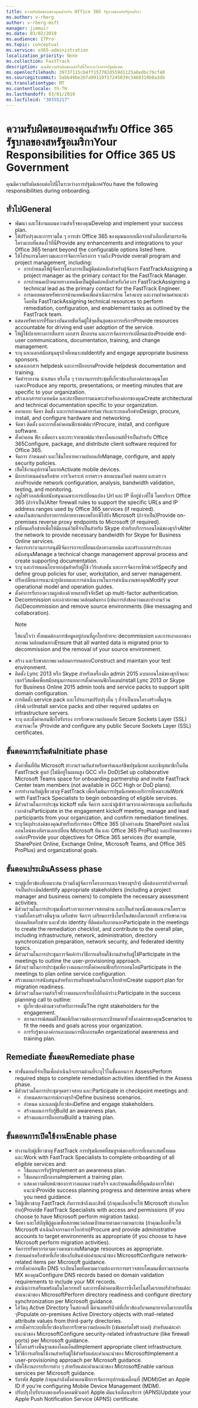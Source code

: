 ```yaml
---
title: ความรับผิดชอบของคุณสำหรับ Office 365 รัฐบาลของสหรัฐอเมริกา
ms.author: v-rberg
author: v-rberg-msft
manager: jimmuir
ms.date: 03/02/2019
ms.audience: ITPro
ms.topic: conceptual
ms.service: o365-administration
localization_priority: None
ms.collection: FastTrack
description: คุณมีความรับผิดชอบต่อไปนี้ในระหว่างการปฐมนิเทศ
ms.openlocfilehash: 39737115cb4ff157782d559d1125a8edbc76cf40
ms.sourcegitcommit: 5abb49be2bfa99110f17245839c3468318b8a3db
ms.translationtype: MT
ms.contentlocale: th-TH
ms.lasthandoff: 03/01/2019
ms.locfileid: "30355217"
---
```

# <a name="your-responsibilities-for-office-365-us-government"></a><span data-ttu-id="05894-103">ความรับผิดชอบของคุณสำหรับ Office 365 รัฐบาลของสหรัฐอเมริกา</span><span class="sxs-lookup"><span data-stu-id="05894-103">Your Responsibilities for Office 365 US Government</span></span>

<span data-ttu-id="05894-104">คุณมีความรับผิดชอบต่อไปนี้ในระหว่างการปฐมนิเทศ</span><span class="sxs-lookup"><span data-stu-id="05894-104">You have the following responsibilities during onboarding.</span></span>
  
## <a name="general"></a><span data-ttu-id="05894-105">ทั่วไป</span><span class="sxs-lookup"><span data-stu-id="05894-105">General</span></span>

- <span data-ttu-id="05894-106">พัฒนา และใช้งานแผนความสำเร็จของคุณ</span><span class="sxs-lookup"><span data-stu-id="05894-106">Develop and implement your success plan.</span></span>   
- <span data-ttu-id="05894-107">ให้ปรับปรุงและการรวมใด ๆ การเช่า Office 365 ของคุณนอกเหนือจากตัวเลือกที่สามารถจัดโครงแบบที่แสดงไว้ที่นี่</span><span class="sxs-lookup"><span data-stu-id="05894-107">Provide any enhancements and integrations to your Office 365 tenant beyond the configurable options listed here.</span></span>    
- <span data-ttu-id="05894-108">ให้โปรแกรมโดยรวมและการจัดการโครงการ รวมถึง:</span><span class="sxs-lookup"><span data-stu-id="05894-108">Provide overall program and project management, including:</span></span>     
  - <span data-ttu-id="05894-109">การกำหนดให้ผู้จัดการโครงการเป็นผู้ติดต่อหลักสำหรับผู้จัดการ FastTrack</span><span class="sxs-lookup"><span data-stu-id="05894-109">Assigning a project manager as the primary contact for the FastTrack Manager.</span></span>   
  - <span data-ttu-id="05894-110">การกำหนดเป้าหมายทางเทคนิคเป็นผู้ติดต่อหลักสำหรับวิศวกร FastTrack</span><span class="sxs-lookup"><span data-stu-id="05894-110">Assigning a technical lead as the primary contact for the FastTrack Engineer.</span></span>  
  - <span data-ttu-id="05894-111">การมอบหมายทรัพยากรด้านเทคนิคเพื่อดำเนินการด้าน โครงแบบ และงานท่าตามคำแนะนำ โดยทีม FastTrack</span><span class="sxs-lookup"><span data-stu-id="05894-111">Assigning technical resources to perform remediation, configuration, and enablement tasks as outlined by the FastTrack team.</span></span>   
- <span data-ttu-id="05894-112">แสดงทรัพยากรที่รับแรงบันดาลขับเริ่มผู้ใช้จุดสิ้นสุดของการบริการ</span><span class="sxs-lookup"><span data-stu-id="05894-112">Provide resources accountable for driving end user adoption of the service.</span></span>    
- <span data-ttu-id="05894-113">ให้ผู้ใช้ปลายทางการสื่อสาร เอกสาร ฝึกอบรม และการจัดการการเปลี่ยนแปลง</span><span class="sxs-lookup"><span data-stu-id="05894-113">Provide end-user communications, documentation, training, and change management.</span></span>    
- <span data-ttu-id="05894-114">ระบุ และแลกสนับสนุนธุรกิจที่เหมาะสม</span><span class="sxs-lookup"><span data-stu-id="05894-114">Identify and engage appropriate business sponsors.</span></span>     
- <span data-ttu-id="05894-115">แสดงเอกสาร helpdesk และการฝึกอบรม</span><span class="sxs-lookup"><span data-stu-id="05894-115">Provide helpdesk documentation and training.</span></span>     
- <span data-ttu-id="05894-116">จัดทำรายงาน นำเสนอ หรือใด ๆ รายงานการประชุมที่เกี่ยวข้องกับองค์กรของคุณโดยเฉพาะ</span><span class="sxs-lookup"><span data-stu-id="05894-116">Produce any reports, presentations, or meeting minutes that are specific to your organization.</span></span>     
- <span data-ttu-id="05894-117">สร้างเอกสารทางเทคนิค และสถาปัตยกรรมเฉพาะสำหรับองค์กรของคุณ</span><span class="sxs-lookup"><span data-stu-id="05894-117">Create architectural and technical documentation specific to your organization.</span></span>     
- <span data-ttu-id="05894-118">ออกแบบ จัดหา ติดตั้ง และการกำหนดค่าฮาร์ดแวร์และระบบเครือข่าย</span><span class="sxs-lookup"><span data-stu-id="05894-118">Design, procure, install, and configure hardware and networking.</span></span>    
- <span data-ttu-id="05894-119">จัดหา ติดตั้ง และการตั้งค่าคอนฟิกซอฟต์แวร์</span><span class="sxs-lookup"><span data-stu-id="05894-119">Procure, install, and configure software.</span></span>     
- <span data-ttu-id="05894-120">ตั้งค่าคอน ฟิก แพ็คเกจ และกระจายซอฟต์แวร์ของไคลเอนต์ที่จำเป็นสำหรับ Office 365</span><span class="sxs-lookup"><span data-stu-id="05894-120">Configure, package, and distribute client software required for Office 365.</span></span>    
- <span data-ttu-id="05894-121">จัดการ กำหนดค่า และใช้นโยบายความปลอดภัย</span><span class="sxs-lookup"><span data-stu-id="05894-121">Manage, configure, and apply security policies.</span></span>    
- <span data-ttu-id="05894-122">เปิดใช้งานอุปกรณ์โมบาย</span><span class="sxs-lookup"><span data-stu-id="05894-122">Activate mobile devices.</span></span>    
- <span data-ttu-id="05894-123">มีการกำหนดค่าเครือข่าย การวิเคราะห์ การตรวจ สอบแบนด์วิดท์ ทดสอบ และตรวจสอบ</span><span class="sxs-lookup"><span data-stu-id="05894-123">Provide network configuration, analysis, bandwidth validation, testing, and monitoring.</span></span> 
- <span data-ttu-id="05894-124">กฎไฟร์วอลล์เพื่อสนับสนุนเฉพาะการเปลี่ยนแปลง Url และ IP ที่อยู่ช่วงที่ใช้ โดยบริการ Office 365 (ถ้าจำเป็น)</span><span class="sxs-lookup"><span data-stu-id="05894-124">Alter firewall rules to support the specific URLs and IP address ranges used by Office 365 services (if required).</span></span>
- <span data-ttu-id="05894-125">แสดงในสถานกลับรายการปลายทางของพร็อกซีไปยัง Microsoft (ถ้าจำเป็น)</span><span class="sxs-lookup"><span data-stu-id="05894-125">Provide on-premises reverse proxy endpoints to Microsoft (if required).</span></span>     
- <span data-ttu-id="05894-126">เปลี่ยนเครือข่ายเพื่อให้มีแบนด์วิธที่จำเป็นสำหรับ Skype สำหรับบริการออนไลน์ของธุรกิจ</span><span class="sxs-lookup"><span data-stu-id="05894-126">Alter the network to provide necessary bandwidth for Skype for Business Online services.</span></span>   
- <span data-ttu-id="05894-127">จัดการกระบวนการอนุมัติจัดการการเปลี่ยนแปลงทางเทคนิค และสร้างเอกสารประกอบสนับสนุน</span><span class="sxs-lookup"><span data-stu-id="05894-127">Manage a technical change management approval process and create supporting documentation.</span></span>    
- <span data-ttu-id="05894-128">ระบุ และกำหนดนโยบายกลุ่มสำหรับผู้ใช้ เวิร์กสเตชัน และการจัดการเซิร์ฟเวอร์</span><span class="sxs-lookup"><span data-stu-id="05894-128">Specify and define group policies for user, workstation, and server management.</span></span>    
- <span data-ttu-id="05894-129">ปรับเปลี่ยนการแนะนำรูปแบบและการดำเนินงานในการดำเนินงานของคุณ</span><span class="sxs-lookup"><span data-stu-id="05894-129">Modify your operational model and operation guides.</span></span>   
- <span data-ttu-id="05894-130">ตั้งค่าการรับรองความถูกต้องด้วยหลายปัจจัย</span><span class="sxs-lookup"><span data-stu-id="05894-130">Set up multi-factor authentication.</span></span>   
- <span data-ttu-id="05894-131">Decommission และเอาสภาพแวดล้อมต้นทาง (เช่นการส่งข้อความและทำงานร่วมกัน)</span><span class="sxs-lookup"><span data-stu-id="05894-131">Decommission and remove source environments (like messaging and collaboration).</span></span> 
    > [!NOTE]
    > <span data-ttu-id="05894-132">ให้แน่ใจว่า ทั้งหมดต้องการข้อมูลอยู่ก่อนที่ถูกโยกย้ายจะ decommission และการเอาออกของสภาพแวดล้อมต้นทาง</span><span class="sxs-lookup"><span data-stu-id="05894-132">Ensure that all wanted data is migrated prior to decommission and the removal of your source environment.</span></span>   
- <span data-ttu-id="05894-133">สร้าง และรักษาสภาพแวดล้อมการทดสอบ</span><span class="sxs-lookup"><span data-stu-id="05894-133">Construct and maintain your test environment.</span></span>  
- <span data-ttu-id="05894-134">ติดตั้ง Lync 2013 หรือ Skype สำหรับเครื่องมือ admin 2015 แบบออนไลน์ของธุรกิจและเซอร์วิสแพ็คเพื่อสนับสนุนการแยกการตั้งค่าคอนฟิกโดเมน</span><span class="sxs-lookup"><span data-stu-id="05894-134">Install Lync 2013 or Skype for Business Online 2015 admin tools and service packs to support split domain configuration.</span></span>    
- <span data-ttu-id="05894-135">การติดตั้ง service pack และโปรแกรมปรับปรุงอื่น ๆ ที่จำเป็นบนโครงสร้างพื้นฐานเซิร์ฟเวอร์</span><span class="sxs-lookup"><span data-stu-id="05894-135">Install service packs and other required updates on infrastructure servers.</span></span>     
- <span data-ttu-id="05894-136">ระบุ และตั้งค่าคอนฟิกใบรับรอง การรักษาความปลอดภัย Secure Sockets Layer (SSL) สาธารณะใด ๆ</span><span class="sxs-lookup"><span data-stu-id="05894-136">Provide and configure any public Secure Sockets Layer (SSL) certificates.</span></span> 
    
## <a name="initiate-phase"></a><span data-ttu-id="05894-137">ขั้นตอนการเริ่มต้น</span><span class="sxs-lookup"><span data-stu-id="05894-137">Initiate phase</span></span>

- <span data-ttu-id="05894-138">ตั้งค่าพื้นที่ทีม Microsoft ทำงานร่วมกันสำหรับพาร์ตเนอร์ชิพปฐมนิเทศ และเชิญสมาชิกในทีม FastTrack ศูนย์ (ไม่มีอยู่ในแผนสูง GCC หรือ DoD)</span><span class="sxs-lookup"><span data-stu-id="05894-138">Set up collaborative Microsoft Teams space for onboarding partnership and invite FastTrack Center team members (not available in GCC High or DoD plans).</span></span>   
- <span data-ttu-id="05894-139">การทำงานกับผู้เชี่ยวชาญ FastTrack เพื่อเริ่มต้นการปฐมนิเทศของบริการที่เหมาะสม</span><span class="sxs-lookup"><span data-stu-id="05894-139">Work with FastTrack Specialists to begin onboarding of eligible services.</span></span>    
- <span data-ttu-id="05894-140">มีส่วนร่วมในการประชุม kickoff หมั้น จัดการ และนำผู้เข้าร่วมจากองค์กรของคุณ และยืนยันเส้นเวลาด้าน</span><span class="sxs-lookup"><span data-stu-id="05894-140">Participate in the engagement kickoff meeting, manage and lead participants from your organization, and confirm remediation timelines.</span></span>    
- <span data-ttu-id="05894-141">ระบุวัตถุประสงค์ของคุณสำหรับบริการของ Office 365 (ตัวอย่างเช่น SharePoint ออนไลน์ ออนไลน์ของอัตราแลกเปลี่ยน Microsoft ทีม และ Office 365 ProPlus) และเป้าหมายขององค์กร</span><span class="sxs-lookup"><span data-stu-id="05894-141">Provide your objectives for Office 365 services (for example, SharePoint Online, Exchange Online, Microsoft Teams, and Office 365 ProPlus) and organizational goals.</span></span>
    
## <a name="assess-phase"></a><span data-ttu-id="05894-142">ขั้นตอนประเมิน</span><span class="sxs-lookup"><span data-stu-id="05894-142">Assess phase</span></span>

- <span data-ttu-id="05894-143">ระบุผู้เกี่ยวข้องที่เหมาะสม (รวมถึงผู้จัดการโครงการและเจ้าของธุรกิจ) เมื่อต้องการทำกิจกรรมที่จำเป็นประเมิน</span><span class="sxs-lookup"><span data-stu-id="05894-143">Identify appropriate stakeholders (including a project manager and business owners) to complete the necessary assessment activities.</span></span>    
- <span data-ttu-id="05894-144">มีส่วนร่วมในการประชุมเพื่อสร้างรายการตรวจสอบด้าน และเป็นส่วนหนึ่งของแผนงานโดยรวม รวมทั้งโครงสร้างพื้นฐาน เครือข่าย จัดการ เตรียมการซิงโครไนส์ของไดเรกทอรี การรักษาความปลอดภัยเครือข่าย และหัวข้อ identity ที่ติดต่อกับภายนอก</span><span class="sxs-lookup"><span data-stu-id="05894-144">Participate in the meetings to create the remediation checklist, and contribute to the overall plan, including infrastructure, network, administration, directory synchronization preparation, network security, and federated identity topics.</span></span> 
- <span data-ttu-id="05894-145">มีส่วนร่วมในการประชุมการจัดเค้าร่างวิธีการเตรียมใช้งานสำหรับผู้ใช้</span><span class="sxs-lookup"><span data-stu-id="05894-145">Participate in the meetings to outline the user-provisioning approach.</span></span>     
- <span data-ttu-id="05894-146">มีส่วนร่วมในการประชุมเพื่อวางแผนการตั้งค่าคอนฟิกบริการออนไลน์</span><span class="sxs-lookup"><span data-stu-id="05894-146">Participate in the meetings to plan online service configuration.</span></span>    
- <span data-ttu-id="05894-147">สร้างแผนการสนับสนุนสำหรับการเตรียมพร้อมในการโยกย้าย</span><span class="sxs-lookup"><span data-stu-id="05894-147">Create support plan for migration readiness.</span></span>    
- <span data-ttu-id="05894-148">มีส่วนร่วมในความสำเร็จที่วางแผนการเรียกไปยังเค้าร่าง:</span><span class="sxs-lookup"><span data-stu-id="05894-148">Participate in the success planning call to outline:</span></span>   
  - <span data-ttu-id="05894-149">ผู้เกี่ยวข้องด้านขวาสำหรับการหมั้น</span><span class="sxs-lookup"><span data-stu-id="05894-149">The right stakeholders for the engagement.</span></span>   
  - <span data-ttu-id="05894-150">สถานการณ์สมมติให้พอดีกับความต้องการและเป้าหมายทั่วทั้งองค์กรของคุณ</span><span class="sxs-lookup"><span data-stu-id="05894-150">Scenarios to fit the needs and goals across your organization.</span></span>   
  - <span data-ttu-id="05894-151">การรับรู้ขององค์กรและแผนการฝึกอบรม</span><span class="sxs-lookup"><span data-stu-id="05894-151">An organizational awareness and training plan.</span></span>
    
## <a name="remediate-phase"></a><span data-ttu-id="05894-152">Remediate ขั้นตอน</span><span class="sxs-lookup"><span data-stu-id="05894-152">Remediate phase</span></span>

- <span data-ttu-id="05894-153">ทำขั้นตอนที่จำเป็นเพื่อดำเนินกิจกรรมด้านที่ระบุไว้ในขั้นตอนการ Assess</span><span class="sxs-lookup"><span data-stu-id="05894-153">Perform required steps to complete remediation activities identified in the Assess phase.</span></span>  
- <span data-ttu-id="05894-154">มีส่วนร่วมในการประชุมจุดตรวจสอบ และ:</span><span class="sxs-lookup"><span data-stu-id="05894-154">Participate in checkpoint meetings and:</span></span>   
  - <span data-ttu-id="05894-155">กำหนดสถานการณ์ทางธุรกิจ</span><span class="sxs-lookup"><span data-stu-id="05894-155">Define business scenarios.</span></span>  
  - <span data-ttu-id="05894-156">กำหนด และแลกผู้เกี่ยวข้อง</span><span class="sxs-lookup"><span data-stu-id="05894-156">Define and engage stakeholders.</span></span>  
  - <span data-ttu-id="05894-157">สร้างแผนการรับรู้</span><span class="sxs-lookup"><span data-stu-id="05894-157">Build an awareness plan.</span></span> 
  - <span data-ttu-id="05894-158">สร้างแผนการฝึกอบรม</span><span class="sxs-lookup"><span data-stu-id="05894-158">Build a training plan.</span></span>
    
## <a name="enable-phase"></a><span data-ttu-id="05894-159">ขั้นตอนการเปิดใช้งาน</span><span class="sxs-lookup"><span data-stu-id="05894-159">Enable phase</span></span>

- <span data-ttu-id="05894-160">ทำงานกับผู้เชี่ยวชาญ FastTrack การปฐมนิเทศที่สมบูรณ์ของบริการที่เหมาะสมทั้งหมด และ:</span><span class="sxs-lookup"><span data-stu-id="05894-160">Work with FastTrack Specialists to complete onboarding of all eligible services and:</span></span>  
  - <span data-ttu-id="05894-161">ใช้แผนการรับรู้</span><span class="sxs-lookup"><span data-stu-id="05894-161">Implement an awareness plan.</span></span>   
  - <span data-ttu-id="05894-162">ใช้แผนการฝึกอบรม</span><span class="sxs-lookup"><span data-stu-id="05894-162">Implement a training plan.</span></span>   
  - <span data-ttu-id="05894-163">แสดงความคืบหน้าของการวางแผนความสำเร็จ และกำหนดพื้นที่ที่คุณต้องการให้คำแนะนำ</span><span class="sxs-lookup"><span data-stu-id="05894-163">Provide success planning progress and determine areas where you need guidance.</span></span>  
- <span data-ttu-id="05894-164">ให้ผู้เชี่ยวชาญ FastTrack กับการเข้าถึงและสิทธิ์ (ถ้าคุณเลือกที่จะให้ Microsoft ทำงานโยกย้าย)</span><span class="sxs-lookup"><span data-stu-id="05894-164">Provide FastTrack Specialists with access and permissions (if you choose to have Microsoft perform migration tasks).</span></span>   
- <span data-ttu-id="05894-165">จัดหา และใส่บัญชีผู้ดูแลเพื่อสภาพแวดล้อมเป้าหมายตามความเหมาะสม (ถ้าคุณเลือกที่จะให้ Microsoft ดำเนินกิจกรรมการโยกย้าย)</span><span class="sxs-lookup"><span data-stu-id="05894-165">Procure and provide administrative accounts to target environments as appropriate (if you choose to have Microsoft perform migration activities).</span></span>    
- <span data-ttu-id="05894-166">จัดการทรัพยากรตามความเหมาะสม</span><span class="sxs-lookup"><span data-stu-id="05894-166">Manage resources as appropriate.</span></span>     
- <span data-ttu-id="05894-167">กำหนดค่าเครือข่ายที่เกี่ยวข้องกับสินค้าต่อคำแนะนำของ Microsoft</span><span class="sxs-lookup"><span data-stu-id="05894-167">Configure network-related items per Microsoft guidance.</span></span>    
- <span data-ttu-id="05894-168">การตั้งค่าคอนฟิก DNS ระเบียนโดยยึดตามความต้องการการตรวจสอบโดเมนเพื่อรวมเรกคอร์ด MX ของคุณ</span><span class="sxs-lookup"><span data-stu-id="05894-168">Configure DNS records based on domain validation requirements to include your MX records.</span></span>    
- <span data-ttu-id="05894-169">ดำเนินการเตรียมพร้อมในไดเรกทอรี และการตั้งค่าคอนฟิกการซิงโครไนส์ไดเรกทอรีสำหรับแต่ละคำแนะนำของ Microsoft</span><span class="sxs-lookup"><span data-stu-id="05894-169">Perform directory readiness and configure directory synchronization per Microsoft guidance.</span></span>   
- <span data-ttu-id="05894-170">ใส่วัตถุ Active Directory ในสถานที่ มีค่าแอตทริบิวต์ที่เกี่ยวข้องกับจดหมายจากไดเรกทอรีอื่น ๆ</span><span class="sxs-lookup"><span data-stu-id="05894-170">Populate on-premises Active Directory objects with mail-related attribute values from third-party directories.</span></span>    
- <span data-ttu-id="05894-171">การตั้งค่าระบบที่เกี่ยวข้องกับการรักษาความปลอดภัย (เช่นพอร์ตไฟร์วอลล์) สำหรับแต่ละคำแนะนำของ Microsoft</span><span class="sxs-lookup"><span data-stu-id="05894-171">Configure security-related infrastructure (like firewall ports) per Microsoft guidance.</span></span>    
- <span data-ttu-id="05894-172">ใช้โครงสร้างพื้นฐานของไคลเอ็นต์</span><span class="sxs-lookup"><span data-stu-id="05894-172">Implement appropriate client infrastructure.</span></span>   
- <span data-ttu-id="05894-173">ใช้วิธีการเตรียมใช้งานสำหรับผู้ใช้สำหรับแต่ละคำแนะนำของ Microsoft</span><span class="sxs-lookup"><span data-stu-id="05894-173">Implement a user-provisioning approach per Microsoft guidance.</span></span>    
- <span data-ttu-id="05894-174">เปิดใช้งานการบริการต่าง ๆ สำหรับแต่ละคำแนะนำของ Microsoft</span><span class="sxs-lookup"><span data-stu-id="05894-174">Enable various services per Microsoft guidance.</span></span>    
- <span data-ttu-id="05894-175">รับรหัส Apple ถ้าคุณกำลังตั้งค่าคอนฟิกการจัดการอุปกรณ์เคลื่อนที่ (MDM)</span><span class="sxs-lookup"><span data-stu-id="05894-175">Get an Apple ID if you're configuring Mobile Device Management (MDM).</span></span>   
- <span data-ttu-id="05894-176">ปรับปรุงใบรับรองของเครื่องคอมพิวเตอร์ Apple ดันแจ้งเตือนบริการ (APNS)</span><span class="sxs-lookup"><span data-stu-id="05894-176">Update your Apple Push Notification Service (APNS) certificate.</span></span>
    

  

